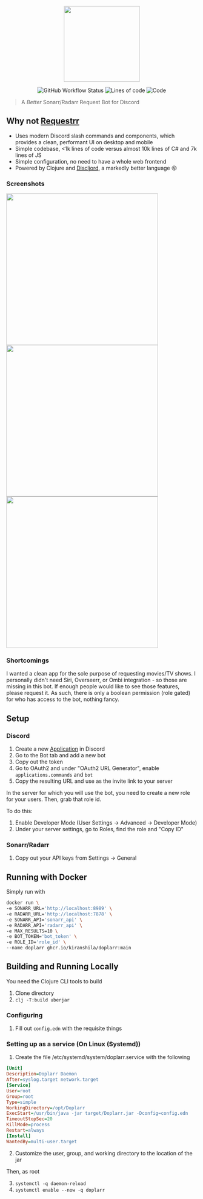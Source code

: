 <p align="center">
  <img src="https://raw.githubusercontent.com/kiranshila/Doplarr/main/logos/logo_cropped.png" width="200">
</p>

</p>
<p align="center">
<img alt="GitHub Workflow Status" src="https://img.shields.io/github/workflow/status/kiranshila/doplarr/Main?style=for-the-badge">
<img alt="Lines of code" src="https://img.shields.io/tokei/lines/github/kiranshila/doplarr?style=for-the-badge">
<img alt="Code" src="https://img.shields.io/badge/code-data-blueviolet?style=for-the-badge">
</p>

> A _Better_ Sonarr/Radarr Request Bot for Discord

## Why not [Requestrr](https://github.com/darkalfx/requestrr)

- Uses modern Discord slash commands and components, which provides a clean, performant UI on desktop and mobile
- Simple codebase, <1k lines of code versus almost 10k lines of C# and 7k lines of JS
- Simple configuration, no need to have a whole web frontend
- Powered by Clojure and [Discljord](https://github.com/IGJoshua/discljord), a markedly better language 😛

### Screenshots

<img src="https://raw.githubusercontent.com/kiranshila/Doplarr/main/screenshots/Request.png" width="400">
<img src="https://raw.githubusercontent.com/kiranshila/Doplarr/main/screenshots/Selection.png" width="400">
<img src="https://raw.githubusercontent.com/kiranshila/Doplarr/main/screenshots/button.png" width="400">

### Shortcomings

I wanted a clean app for the sole purpose of requesting movies/TV shows.
I personally didn't need Siri, Overseerr, or Ombi integration - so those are missing in this bot.
If enough people would like to see those features, please request it.
As such, there is only a boolean permission (role gated) for who has access to the bot, nothing fancy.

## Setup

### Discord

1. Create a new [Application](https://discord.com/developers/applications) in Discord
2. Go to the Bot tab and add a new bot
3. Copy out the token
4. Go to OAuth2 and under "OAuth2 URL Generator", enable `applications.commands` and `bot`
5. Copy the resulting URL and use as the invite link to your server

In the server for which you will use the bot, you need to create a new role for
your users. Then, grab that role id.

To do this:

1. Enable Developer Mode (User Settings -> Advanced -> Developer Mode)
2. Under your server settings, go to Roles, find the role and "Copy ID"

### Sonarr/Radarr

1. Copy out your API keys from Settings -> General

## Running with Docker

Simply run with

```bash
docker run \
-e SONARR_URL='http://localhost:8989' \
-e RADARR_URL='http://localhost:7878' \
-e SONARR_API='sonarr_api' \
-e RADARR_API='radarr_api' \
-e MAX_RESULTS=10 \
-e BOT_TOKEN='bot_token' \
-e ROLE_ID='role_id' \
--name doplarr ghcr.io/kiranshila/doplarr:main

```

## Building and Running Locally

You need the Clojure CLI tools to build

1. Clone directory
2. `clj -T:build uberjar`

### Configuring

1. Fill out `config.edn` with the requisite things

### Setting up as a service (On Linux (Systemd))

1. Create the file /etc/systemd/system/doplarr.service with the following

```ini
[Unit]
Description=Doplarr Daemon
After=syslog.target network.target
[Service]
User=root
Group=root
Type=simple
WorkingDirectory=/opt/Doplarr
ExecStart=/usr/bin/java -jar target/Doplarr.jar -Dconfig=config.edn
TimeoutStopSec=20
KillMode=process
Restart=always
[Install]
WantedBy=multi-user.target
```

2. Customize the user, group, and working directory to the location of the jar

Then, as root

3. `systemctl -q daemon-reload`
4. `systemctl enable --now -q doplarr`
